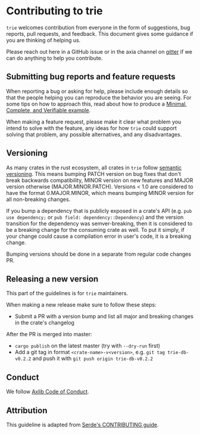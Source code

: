# Contributing to trie

`trie` welcomes contribution from everyone in the form of suggestions, bug
reports, pull requests, and feedback. This document gives some guidance if you
are thinking of helping us.

Please reach out here in a GitHub issue or in the axia channel on [gitter] if we can do anything to help you contribute.

[gitter]: https://gitter.im/axia-tech/axia

## Submitting bug reports and feature requests

When reporting a bug or asking for help, please include enough details so that
the people helping you can reproduce the behavior you are seeing. For some tips
on how to approach this, read about how to produce a [Minimal, Complete, and
Verifiable example].

[Minimal, Complete, and Verifiable example]: https://stackoverflow.com/help/mcve

When making a feature request, please make it clear what problem you intend to
solve with the feature, any ideas for how `trie` could support solving that problem, any possible alternatives, and any disadvantages.

## Versioning

As many crates in the rust ecosystem, all crates in `trie` follow [semantic versioning]. This means bumping PATCH version on bug fixes that don't break backwards compatibility, MINOR version on new features and MAJOR version otherwise (MAJOR.MINOR.PATCH). Versions < 1.0 are considered to have the format 0.MAJOR.MINOR, which means bumping MINOR version for all non-breaking changes.

If you bump a dependency that is publicly exposed in a crate's API (e.g. `pub use dependency;` or `pub field: dependency::Dependency`) and the version transition for the dependency was semver-breaking, then it is considered to be a breaking change for the consuming crate as well. To put it simply, if your change could cause a compilation error in user's code, it is a breaking change.

Bumping versions should be done in a separate from regular code changes PR.

[semantic versioning]: https://semver.org/

## Releasing a new version

This part of the guidelines is for `trie` maintainers.

When making a new release make sure to follow these steps:
* Submit a PR with a version bump and list all major and breaking changes in the crate's changelog

After the PR is merged into master:
* `cargo publish` on the latest master (try with `--dry-run` first)
* Add a git tag in format `<crate-name>-v<version>`,
e.g. `git tag trie-db-v0.2.2` and push it with `git push origin trie-db-v0.2.2`

## Conduct

We follow [Axlib Code of Conduct].

[Axlib Code of Conduct]: https://github.com/axia-tech/axlib/blob/master/CODE_OF_CONDUCT.adoc

## Attribution

This guideline is adapted from [Serde's CONTRIBUTING guide].

[Serde's CONTRIBUTING guide]: https://github.com/serde-rs/serde/blob/master/CONTRIBUTING.md
